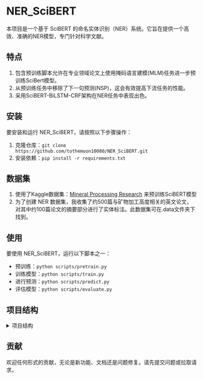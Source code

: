 # NER_SciBERT
本项目是一个基于 SciBERT 的命名实体识别（NER）系统。它旨在提供一个高效、准确的NER模型，专门针对科学文献。

## 特点
1. 包含预训练脚本允许在专业领域论文上使用掩码语言建模(MLM)任务进一步预训练SciBert模型。
2. 从预训练任务中移除了下一句预测(NSP)，这会有效提高下流任务的性能。
3. 采用SciBERT-BiLSTM-CRF架构在NER任务中表现出色。

## 安装

要安装和运行 NER_SciBERT，请按照以下步骤操作：

1. 克隆仓库：`git clone https://github.com/tothemoon10080/NER_SciBERT.git`
2. 安装依赖：`pip install -r requirements.txt`

## 数据集
1. 使用了Kaggle数据集：[Mineral Processing Research](https://www.kaggle.com/datasets/tothemoon08/dataset-of-papers-in-mineral-processing
) 来预训练SciBERT模型
2. 为了创建 NER 数据集，我收集了约500篇与矿物加工高度相关的英文论文，对其中约100篇论文的摘要部分进行了实体标注。此数据集可在.data文件夹下找到。

## 使用

要使用 NER_SciBERT，运行以下脚本之一：
- 预训练：`python scripts/pretrain.py`
- 训练模型：`python scripts/train.py`
- 进行预测：`python scripts/predict.py`
- 评估模型：`python scripts/evaluate.py`

## 项目结构

<details>
<summary>项目结构</summary>

- NER_SciBERT/
  - data/
    - raw/
    - processed/
  - src/
    - models/
    - data/
    - utils/
  - scripts/
    - train.py
    - predict.py
    - evaluate.py
  - models/
  - logs/
  - requirements.txt
  - setup.py
  - README.md

</details>

## 贡献

欢迎任何形式的贡献，无论是新功能、文档还是问题修复。请先提交问题或拉取请求。

